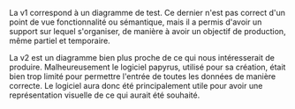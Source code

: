 La v1 correspond à un diagramme de test.
Ce dernier n'est pas correct d'un point de vue fonctionnalité ou sémantique,
mais il a permis d'avoir un support sur lequel s'organiser, de manière à avoir un objectif de production, même partiel et temporaire.

La v2 est un diagramme bien plus proche de ce qui nous intéresserait de produire.
Malheureusement le logiciel papyrus, utilisé pour sa création, était bien trop limité pour permettre l'entrée de toutes les données de manière correcte.
Le logiciel aura donc été principalement utile pour avoir une représentation visuelle de ce qui aurait été souhaité.
